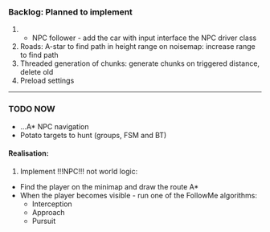 ### Backlog: Planned to implement
1. + NPC follower - add the car with input interface the NPC driver class
2. Roads: A-star to find path in height range on noisemap: increase range to find path
3. Threaded generation of chunks: generate chunks on triggered distance, delete old
4. Preload settings
---
### TODO NOW
* ...A* NPC navigation 
* Potato targets to hunt (groups, FSM and BT)
#### Realisation:
1. Implement !!!NPC!!! not world logic:
  * Find the player on the minimap and draw the route A*
  * When the player becomes visible - run one of the FollowMe algorithms:
    * Interception
    * Approach
    * Pursuit
